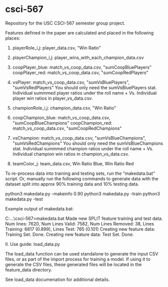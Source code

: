 # csci-567
Repository for the USC CSCI-567 semester group project.

Features defined in the paper are calculated and placed in the following places:


1. playerRole_i,j: player_data.csv, "Win Ratio"

2. playerChampion_i,j: player_wins_with_each_champion_data.csv

3. coopPlayer_blue: match_vs_coop_data.csv, "sumCoopBluePlayers"
   coopPlayer_red: match_vs_coop_data.csv, "sumCoopRedPlayers"

4. vsPlayer: match_vs_coop_data.csv, "sumVsBluePlayers", "sumVsRedPlayers"
    You should only need the sumVsBluePlayers stat.
    Individual summmed player ratios under the roll name + Vs.
    Individual player win ratios in player_vs_data.csv.

5. championRole_i,j: champion_data.csv, "Win Ratio"

6. coopChampion_blue: match_vs_coop_data.csv, "sumCoopBlueChampions"
   coopChampion_red: match_vs_coop_data.csv, "sumCoopRedChampions"

7. vsChampion: match_vs_coop_data.csv, "sumVsBlueChampions", "sumVsRedChampions"
    You should only need the sumVsBlueChampions stat.
    Individual summmed champion ratios under the roll name + Vs.
    Individual champion win ratios in champion_vs_data.csv.

8. teamColor_j: team_data.csv, Win Ratio Blue, Win Ratio Red


To re-process data into training and testing sets, run the "makedata.bat" script. Or, manually run the following commands to generate data with the dataset split into approx 90% training data and 10% testing data.

python3 makedata.py -makeinfo 0.90
python3 makedata.py -train
python3 makedata.py -test


Example output of makedata.bat:

C:\...\csci-567>makedata.bat
Made new SPLIT feature training and test data.
Num lines: 7620, Num Lines Valid: 7582, Num Lines Removed: 38, Lines Training: 6817 (0.899), Lines Test: 765 (0.101)
Creating new feature data: Training Set.
Done.
Creating new feature data: Test Set.
Done.


II. Use guide: load_data.py

The load_data function can be used standalone to generate the input CSV files, or as part of the import process for training a model. If using it to generate the CSV files, these generated files will be located in the feature_data directory. 

See load_data documenation for additional details.